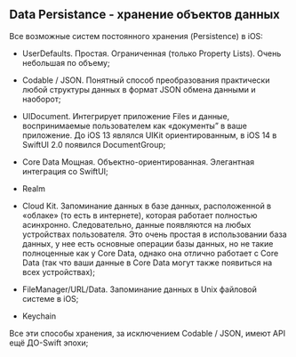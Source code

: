 ## Data Persistance - хранение объектов данных

Все возможные систем постоянного хранения (Persistence) в iOS:

* UserDefaults. Простая. Ограниченная (только Property Lists). Очень небольшая по объему;

* Codable / JSON. Понятный способ преобразования практически любой структуры данных в формат JSON обмена данными и наоборот;

* UIDocument. Интегрирует приложение Files и данные, воспринимаемые пользователем как «документы” в ваше приложение. До iOS 13 являлся UIKit ориентированным, в iOS 14 в SwiftUI 2.0 появился DocumentGroup;

* Core Data Мощная. Объектно-ориентированная. Элегантная интеграция со SwiftUI;

* Realm

* Cloud Kit. Запоминание данных в базе данных, расположенной в «облаке» (то есть в интернете), которая работает полностью асинхронно. Следовательно, данные появляются на любых устройствах пользователя. Это очень простая в использовании база данных, у нее есть основные операции базы данных, но не такие полноценные как у Core Data, однако она отлично работает с Core Data (так что ваши данные в Core Data могут также появиться на всех устройствах);

* FileManager/URL/Data. Запоминание данных в Unix файловой системе в iOS;

* Keychain

Все эти способы хранения, за исключением Codable / JSON, имеют API ещё ДО-Swift эпохи;
